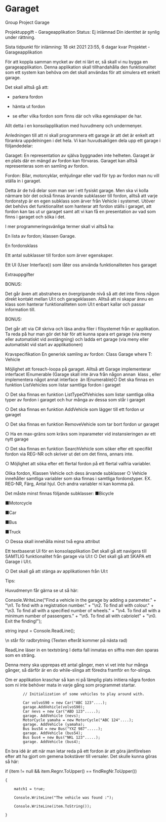 # Garaget
Group Project Garage

Projektuppgift - Garageapplikation
Status: Ej inlämnad
Din identitet är synlig under rättning.

Sista tidpunkt för inlämning: 18 okt 2021 23:55, 6 dagar kvar
Projektet - Garageapplikation

För att koppla samman mycket av det ni lärt er, så skall vi nu bygga en garageapplikation.
Denna applikation skall tillhandahålla den funktionalitet som ett system kan behöva om det skall användas för att simulera ett enkelt garage.

Det skall alltså gå att:
- parkera fordon

- hämta ut fordon

- se efter vilka fordon som finns där och vilka egenskaper de har.

Allt detta i en konsolapplikation med huvudmeny och undermenyer.

Anledningen till att ni skall programmera ett garage är att det är enkelt att förankra uppdelningen i det hela. Vi kan huvudsakligen dela upp ett garage i följandedelar:

Garaget:​ En representation av själva byggnaden inte helheten. Garaget är en plats där en mängd av fordon kan förvaras. Garaget kan alltså representeras som en samling av fordon.

Fordon:​ Bilar, motorcyklar, enhjulingar eller vad för typ av fordon man nu vill ställa in i garaget. 

Detta är de två delar som man ser i ett fysiskt garage. Men ska vi kolla närmare bör det också finnas ärvande subklasser till fordon, alltså att varje fordonstyp är en egen subklass som ärver från Vehicle i systemet. Utöver det behövs det funktionalitet som hanterar att fordon ställs i garaget, att fordon kan tas ut ur garaget samt att vi kan få en presentation av vad som finns i garaget och söka i det.

I mer programmeringsvänliga termer skall vi alltså ha:

En lista​ ​av fordon; klassen ​Garage.​

En fordonsklass

Ett antal subklasser till fordon som ärver egenskaper.

Ett UI (User Interface)) som låter oss använda funktionaliteten hos garaget

Extrauppgifter

BONUS:  

Det går även att abstrahera en övergripande nivå så att det inte finns någon direkt kontakt mellan UI:t och garageklassen. Alltså att ni skapar ännu en klass som hanterar funktionaliteten som UI:t enbart kallar och passar information till.

BONUS:  

Det går att via C# skriva och läsa andra filer i filsystemet från er applikation. Ta reda på hur man gör det här för att kunna spara ert garage (via meny eller automatiskt vid avstängning) och ladda ert garage (via meny eller automatiskt vid start av applikationen)

Kravspecifikation
En generisk samling av fordon:
Class Garage<T> where T: Vehicle

Möjlighet att ​foreach-​loopa på garaget. Alltså att ​Garage implementerar​ interfacet ​IEnumerable ​(​Garage skall inte ärva från någon annan ​            klass​ ​, eller implementera något annat interface ​ ​än ​IEnumerable)​
○ Det ska finnas en funktion ListVehicles som listar samtliga fordon i garaget

○ Det ska finnas en funktion ListTypeOfVehicles som listar samtliga olika typer av fordon i garaget och hur många av dessa som står i garaget

○ Det ska finnas en funktion AddVehicle som lägger till ett fordon ur garaget

○ Det ska finnas en funktion RemoveVehicle som tar bort fordon ur garaget

○ Ha en max-gräns som krävs som inparameter vid instansieringen av ett nytt garage

○ Det ska finnas en funktion SearchVehicle som söker efter ett specifikt fordon via REG-NR och skriver ut det om det finns, annars inte.

○ Möjlighet att söka efter ett flertal fordon på ett flertal valfria variabler.

Olika fordon, Klassen Vehicle ​och dess ​ärvande subklasser​
○ Vehicle innehåller samtliga variabler som ska finnas i samtliga​ fordonstyper. EX. REG-NR, Färg, Antal hjul. Och andra variabler ni kan komma på.

Det måste minst finnas följande subklasser:
■Bicycle

■Motorcycle

■Car

■Bus

■Truck

○ Dessa skall innehålla minst två egna attribut​

Ett textbaserat UI ​​för en konsolapplikation​
Det skall gå att navigera till SAMTLIG funktionalitet från garage via UI:t
○ Det skall gå att SKAPA ett Garage i UI:t.

○ Det skall gå att stänga av applikationen från UI:t

Tips:

Huvudmenyn får gärna se ut så här:

Console.WriteLine("Find a vehicle in the garage by adding a parameter." 
                         + "\n1. To find with a registration number." 
                         + "\n2. To find all with colour." 
                         + "\n3. To find all with a specified number of wheels." 
                         + "\n4. To find all with a minimum number of passengers." 
                         + "\n5. To find all with cabriolet" 
                         + "\n0. Exit the finding!");

string input = Console.ReadLine();

\n står för radbrytning (Texten efteråt kommer på nästa rad)

ReadLine läser in en textsträng I detta fall inmatas en siffra men den sparas som en sträng.

Denna meny ska upprepas ett antal gånger, men vi vet inte hur många gånger, så därför är en do while-slinga att föredra framför en for-slinga.

Om er applikation kraschar så kan ni på lämplig plats initiera några fordon som ni inte behöver mata in varje gång som programmet startar.

            // Initialization of some vehicles to play around with. 

            Car volvoS90 = new Car("ABC 123"....); 
            garage.AddVehicle(volvoS90); 
            Car nevs = new Car("ABD 123".....); 
            garage. AddVehicle (nevs); 
            MotorCycle yamaha = new MotorCycle("ABC 124"....); 
            garage. AddVehicle (yamaha); 
            Bus bus54 = new Bus("YXZ 987".....); 
            garage. AddVehicle (bus54); 
            Bus bus4 = new Bus("NKL 123".....); 
            garage. AddVehicle (bus4); 

En bra idé är att när man letar reda på ett fordon är att göra jämförelsen efter att ha gjort om gemena bokstäver till versaler. Det skulle kunna göras så här:

if (item != null && item.Regnr.ToUpper() == findRegNr.ToUpper())

    {

        match1 = true;

        Console.WriteLine("The vehicle was found :");

        Console.WriteLine(item.ToString());

    }
